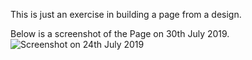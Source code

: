 This is just an exercise in building a page from a design.


Below is a screenshot of the Page on 30th July 2019.
![Screenshot on 24th July 2019](/img/aepo_screencapture.png?raw=true "Page Screenshot")